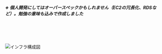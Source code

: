##### ※ 個人開発にしてはオーバースペックかもしれません（EC2の冗長化、RDSなど）。勉強の意味も込みで作成しました
<br>
<br>
<br>


![インフラ構成図](https://user-images.githubusercontent.com/71884766/121543212-b4cebf80-ca43-11eb-897b-c1222f08f81b.png)
